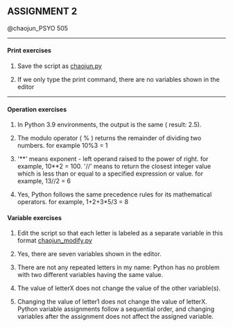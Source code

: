 ## ASSIGNMENT 2

@chaojun_PSYO 505

---
#### Print exercises
1. Save the script as [chaojun.py](https://github.com/SakuraChaojun/selected-courses/blob/main/Computer%20Programming%20for%20Psychology/Assignment_2/chaojun.py)

2. If we only type the print command, there are no variables shown in the editor

---


#### Operation exercises

1. In Python 3.9 environments, the output is the same ( result: 2.5).

2. The modulo operator ( % ) returns the remainder of dividing two numbers. for example 10%3 = 1 

3. '\**' means exponent - left operand raised to the power of right. for example, 10\**2 = 100. '//' means to return the closest integer value which is less than or equal to a specified expression or value. for example, 13//2 = 6

4. Yes, Python follows the same precedence rules for its mathematical operators. for example, 1+2+3*5\/3 = 8 


#### Variable exercises

1. Edit the script so that each letter is labeled as a separate variable in this format [chaojun_modify.py](https://github.com/SakuraChaojun/selected-courses/blob/main/Computer%20Programming%20for%20Psychology/Assignment_2/chaojun%20modify.py)

2. Yes, there are seven variables shown in the editor. 

3. There are not any repeated letters in my name: Python has no problem with two different variables having the same value.

5. The value of letterX does not change the value of the other variable(s).

6. Changing the value of letter1 does not change the value of letterX. Python variable assignments follow a sequential order, and changing variables after the assignment does not affect the assigned variable.


